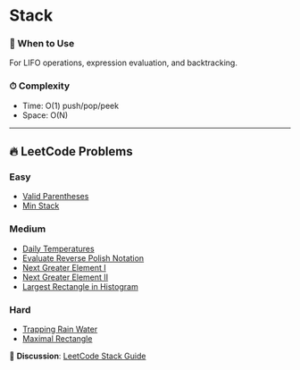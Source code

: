 # Stack

### 📖 When to Use
For LIFO operations, expression evaluation, and backtracking.

### ⏱ Complexity
- Time: O(1) push/pop/peek
- Space: O(N)

---

## 🔥 LeetCode Problems

### Easy
- [Valid Parentheses](https://leetcode.com/problems/valid-parentheses/)
- [Min Stack](https://leetcode.com/problems/min-stack/)

### Medium
- [Daily Temperatures](https://leetcode.com/problems/daily-temperatures/)
- [Evaluate Reverse Polish Notation](https://leetcode.com/problems/evaluate-reverse-polish-notation/)
- [Next Greater Element I](https://leetcode.com/problems/next-greater-element-i/)
- [Next Greater Element II](https://leetcode.com/problems/next-greater-element-ii/)
- [Largest Rectangle in Histogram](https://leetcode.com/problems/largest-rectangle-in-histogram/)

### Hard
- [Trapping Rain Water](https://leetcode.com/problems/trapping-rain-water/)
- [Maximal Rectangle](https://leetcode.com/problems/maximal-rectangle/)

💬 **Discussion**: [LeetCode Stack Guide](https://leetcode.com/discuss/general-discussion/657507/)
